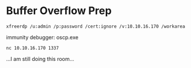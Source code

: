 # Buffer Overflow Prep

`xfreerdp /u:admin /p:password /cert:ignore /v:10.10.16.170 /workarea`

immunity debugger: oscp.exe

`nc 10.10.16.170 1337`

...I am still doing this room...
